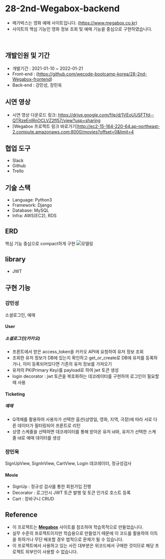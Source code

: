 # 28-2nd-Wegabox-backend
- 메가박스는 영화 예매 사이트입니다. (https://www.megabox.co.kr)
- 사이트의 핵심 기능인 영화 정보 조회 및 예매 기능을 중심으로 구현하였습니다.

</br>

## 개발인원 및 기간
- 개발기간 : 2021-01-10 ~ 2022-01-21
- Front-end : (https://github.com/wecode-bootcamp-korea/28-2nd-Wegabox-frontend)
- Back-end : 강민성, 장민욱

## 시연 영상
- 시연 영상 다운로드 링크: https://drive.google.com/file/d/1VEoUUSFTfd--QTRzeEnlRnOCLVZ2fl57/view?usp=sharing
- [Wegabox 프로젝트 링크 바로가기]http://ec2-15-164-220-64.ap-northeast-2.compute.amazonaws.com:8000/movies?offset=0&limit=4

## 협업 도구
- Slack
- Github
- Trello

## 기술 스택
- Language: Python3
- Framework: Django
- Database: MySQL
- Infra: AWS(EC2), RDS

## ERD
핵심 기능 중심으로 compact하게 구현
![모델링](https://user-images.githubusercontent.com/83395303/150482436-918b12f6-6c04-47f0-a4ca-2ca22c7eaa6a.png)

## library
- JWT

## 구현 기능
### 강민성
소셜로그인, 예매
#### User
##### 소셜로그인(카카오)
- 프론트에서 받은 access_token을 카카오 API에 요청하여 유저 정보 조회
- 조회한 유저 정보가 DB에 있는지 확인하고 get_or_create로 DB에 유저를 등록하거나, 이미 등록되어있다면 기존의 유저 정보를 가져오기
- 유저의 PK(Primary Key)를 payload로 하여 jwt 토큰 생성
- login decorator : jwt 토큰을 복호화하는 데코레이터를 구현하여 로그인이 필요할 때 사용

#### Ticketing
##### 예매
- Q객체를 활용하여 사용자가 선택한 옵션(상영일, 영화, 지역, 극장)에 따라 서로 다른 데이터가 필터링되어 프론트로 리턴
- 상영 스케줄을 선택하면 데코레이터를 통해 받아온 유저 id와, 유저가 선택한 스케줄 id로 예매 데이터를 생성 

### 장민욱
SignUpView, SignInView, CartView, Login 데코레이터, 정규성검사
#### Movie
- SignUp : 정규성 검사를 통한 회원가입 진행
- Decorator : 로그인시 JWT 토큰 발행 및 토큰 인가로 호스트 등록
- Cart  : 장바구니 CRUD

## Reference
- 이 프로젝트는 [**Megabox**](https://www.megabox.co.kr/) 사이트를 참조하여 학습목적으로 만들었습니다.
- 실무 수준의 프로젝트이지만 학습용으로 만들었기 때문에 이 코드를 활용하여 이득을 취하거나 무단 배포할 경우 법적으로 문제가 될 수 있습니다.
- 이 프로젝트에서 사용하고 있는 사진 대부분은 위코드에서 구매한 것이므로 해당 프로젝트 외부인이 사용할 수 없습니다.
